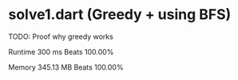 # solve1.dart (Greedy + using BFS)

TODO: Proof why greedy works

Runtime 300 ms Beats 100.00%

Memory 345.13 MB Beats 100.00%



